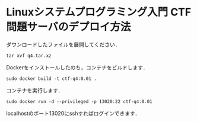 # Linuxシステムプログラミング入門 CTF問題サーバのデプロイ方法
ダウンロードしたファイルを展開してください．
```
tar xvf q4.tar.xz
```
Dockerをインストールしたのち，コンテナをビルドします．
```
sudo docker build -t ctf-q4:0.01 .
```
コンテナを実行します．
```
sudo docker run -d --privileged -p 13020:22 ctf-q4:0.01
```
localhostのポート13020にsshすればログインできます．
